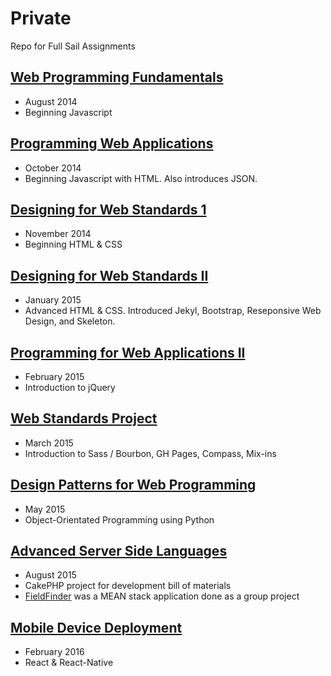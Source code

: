 # Private
Repo for Full Sail Assignments

## [Web Programming Fundamentals](https://github.com/karhodes/private/tree/master/201409_WPF)
* August 2014
* Beginning Javascript

## [Programming Web Applications](https://github.com/karhodes/private/tree/master/201410_PWA1)
* October 2014
* Beginning Javascript with HTML.  Also introduces JSON.

## [Designing for Web Standards 1](https://github.com/karhodes/private/tree/master/201411_DSW1)
* November 2014
* Beginning HTML & CSS

## [Designing for Web Standards II](https://github.com/karhodes/private/tree/master/201501_DSW2)
* January 2015
* Advanced HTML & CSS.  Introduced Jekyl, Bootstrap, Reseponsive Web Design, and Skeleton.

## [Programming for Web Applications II](https://github.com/karhodes/private/tree/master/201502_PWA2)
* February 2015
* Introduction to jQuery

## [Web Standards Project](https://github.com/karhodes/private/tree/master/201503_WSP)
* March 2015
* Introduction to Sass / Bourbon, GH Pages, Compass, Mix-ins

## [Design Patterns for Web Programming](https://github.com/karhodes/private/tree/master/201505_DWP)
* May 2015
* Object-Orientated Programming using Python

## [Advanced Server Side Languages](https://github.com/karhodes/private/tree/master/201509_ASL)
* August 2015
* CakePHP project for development bill of materials
* [FieldFinder](https://github.com/jdcarroll/fieldfinder) was a MEAN stack application done as a group project

## [Mobile Device Deployment](https://github.com/karhodes/private/tree/master/2016_MDD)
* February 2016
* React & React-Native